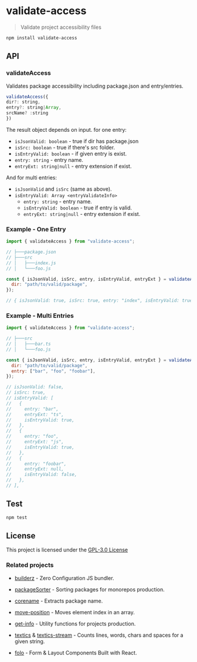 # validate-access

> Validate project accessibility files

```bash
npm install validate-access
```

## API

### validateAccess

Validates package accessibility including package.json and entry/entries.

```js
validateAccess({
dir?: string,
entry?: string|Array,
srcName? :string
})
```

The result object depends on input. for one entry:

- `isJsonValid: boolean` - true if dir has package.json
- `isSrc: boolean` - true if there's src folder.
- `isEntryValid: boolean` - if given entry is exist.
- `entry: string` - entry name.
- `entryExt: string|null` - entry extension if exist.

And for multi entries:

- `isJsonValid` and `isSrc` (same as above).
- `isEntryValid: Array <entryValidateInfo>`
  - `entry: string` - entry name.
  - `isEntryValid: boolean` - true if entry is valid.
  - `entryExt: string|null` - entry extension if exist.

### Example - One Entry

```js
import { validateAccess } from "validate-access";

// ├───package.json
// ├───src
// │   ├───index.js
// │   └───foo.js

const { isJsonValid, isSrc, entry, isEntryValid, entryExt } = validateAccess({
  dir: "path/to/valid/package",
});

// { isJsonValid: true, isSrc: true, entry: "index", isEntryValid: true, entryExt: "js" }
```

### Example - Multi Entries

```js
import { validateAccess } from "validate-access";

// ├───src
// │   ├───bar.ts
// │   └───foo.js

const { isJsonValid, isSrc, entry, isEntryValid, entryExt } = validateAccess({
  dir: "path/to/valid/package",
  entry: ["bar", "foo", "foobar"],
});

// isJsonValid: false,
// isSrc: true,
// isEntryValid: [
//   {
//     entry: "bar",
//     entryExt: "ts",
//     isEntryValid: true,
//   },
//   {
//     entry: "foo",
//     entryExt: "js",
//     isEntryValid: true,
//   },
//   {
//     entry: "foobar",
//     entryExt: null,
//     isEntryValid: false,
//   },
// ],
```

## Test

```sh
npm test
```

## License

This project is licensed under the [GPL-3.0 License](https://github.com/jalal246/validate-access/blob/master/LICENSE)

### Related projects

- [builderz](https://github.com/jalal246/builderz) - Zero Configuration JS bundler.

- [packageSorter](https://github.com/jalal246/packageSorter) - Sorting packages
  for monorepos production.

- [corename](https://github.com/jalal246/corename) - Extracts package name.

- [move-position](https://github.com/jalal246/move-position) - Moves element
  index in an array.

- [get-info](https://github.com/jalal246/get-info) - Utility functions for projects production.

- [textics](https://github.com/jalal246/textics) &
  [textics-stream](https://github.com/jalal246/textics-stream) - Counts lines,
  words, chars and spaces for a given string.

- [folo](https://github.com/jalal246/folo) - Form & Layout Components Built with React.
